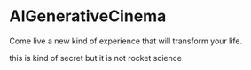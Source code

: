 # AIGenerativeCinema
Come live a new kind of experience that will transform your life. 



this is kind of secret but it is not rocket science 
